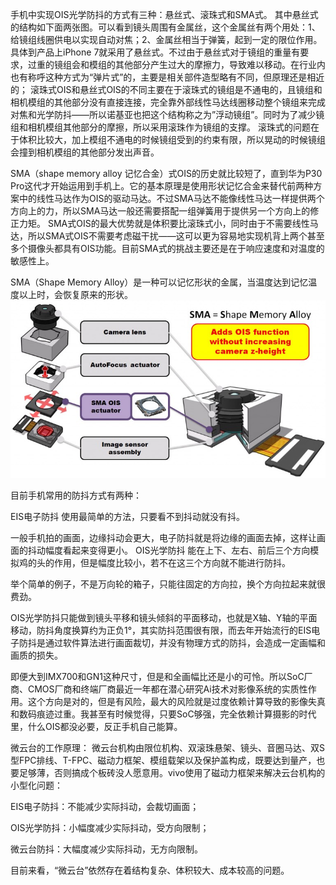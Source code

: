 手机中实现OIS光学防抖的方式有三种：悬丝式、滚珠式和SMA式。
其中悬丝式的结构如下面两张图。可以看到镜头周围有金属丝，这个金属丝有两个用处：1、给镜组线圈供电以实现自动对焦；2、金属丝相当于弹簧，起到一定的限位作用。具体到产品上iPhone 7就采用了悬丝式。不过由于悬丝式对于镜组的重量有要求，过重的镜组会和模组的其他部分产生过大的摩擦力，导致难以移动。在行业内也有称呼这种方式为“弹片式”的，主要是相关部件造型略有不同，但原理还是相近的；
滚珠式OIS和悬丝式OIS的不同主要在于滚珠式的镜组是不通电的，且镜组和相机模组的其他部分没有直接连接，完全靠外部线性马达线圈移动整个镜组来完成对焦和光学防抖——所以诺基亚也把这个结构称之为”浮动镜组”。同时为了减少镜组和相机模组其他部分的摩擦，所以采用滚珠作为镜组的支撑。
滚珠式的问题在于体积比较大，加上模组不通电的时候镜组受到的约束有限，所以晃动的时候镜组会撞到相机模组的其他部分发出声音。

SMA（shape memory alloy 记忆合金）式OIS的历史就比较短了，直到华为P30 Pro这代才开始运用到手机上。它的基本原理是使用形状记忆合金来替代前两种方案中的线性马达作为OIS的驱动马达。不过SMA马达不能像线性马达一样提供两个方向上的力，所以SMA马达一般还需要搭配一组弹簧用于提供另一个方向上的修正力矩。
SMA式OIS的最大优势就是体积要比滚珠式小，同时由于不需要线性马达，所以SMA式OIS不需要考虑磁干扰——这可以更为容易地实现机背上两个甚至多个摄像头都具有OIS功能。目前SMA式的挑战主要还是在于响应速度和对温度的敏感性上。

SMA（Shape Memory Alloy）是一种可以记忆形状的金属，当温度达到记忆温度以上时，会恢复原来的形状。
![SMA](2021-04-08-00-21-52.png)

目前手机常用的防抖方式有两种：

EIS电子防抖
使用最简单的方法，只要看不到抖动就没有抖。

一般手机拍的画面，边缘抖动会更大，电子防抖就是将边缘的画面去掉，这样让画面的抖动幅度看起来变得更小。
OIS光学防抖
能在上下、左右、前后三个方向模拟鸡的头的作用，但是幅度比较小，若不在这三个方向就不能进行防抖。

举个简单的例子，不是万向轮的箱子，只能往固定的方向拉，换个方向拉起来就很费劲。

OIS光学防抖只能做到镜头平移和镜头倾斜的平面移动，也就是X轴、Y轴的平面移动，防抖角度换算约为正负1°，其实防抖范围很有限，而去年开始流行的EIS电子防抖是通过软件算法进行画面裁切，并没有物理方式的防抖，会造成一定画幅和画质的损失。

即便大到IMX700和GN1这种尺寸，但是和全画幅比还是小的可怜。所以SoC厂商、CMOS厂商和终端厂商最近一年都在潜心研究Ai技术对影像系统的实质性作用。这个方向是对的，但是有风险，最大的风险就是过度依赖计算导致的影像失真和数码痕迹过重。我甚至有时候觉得，只要SoC够强，完全依赖计算摄影的时代里，什么OIS都没必要，反正手机自己能算。

微云台的工作原理：
微云台机构由限位机构、双滚珠悬架、镜头、音圈马达、双S型FPC排线、T-FPC、磁动力框架、模组载架以及保护盖构成，既要达到量产，也要足够薄，否则搞成个板砖没人愿意用。vivo使用了磁动力框架来解决云台机构的小型化问题：

EIS电子防抖：不能减少实际抖动，会裁切画面；

OIS光学防抖：小幅度减少实际抖动，受方向限制；

微云台防抖：大幅度减少实际抖动，无方向限制。

目前来看，“微云台”依然存在着结构复杂、体积较大、成本较高的问题。